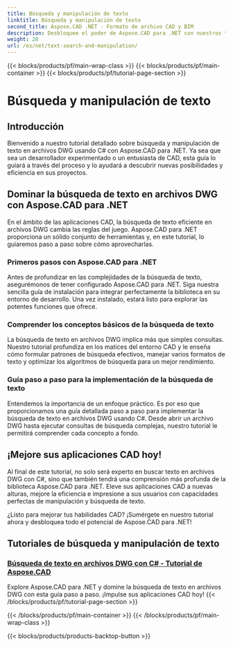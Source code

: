 ```yaml
---
title: Búsqueda y manipulación de texto
linktitle: Búsqueda y manipulación de texto
second_title: Aspose.CAD .NET - Formato de archivo CAD y BIM
description: Desbloquee el poder de Aspose.CAD para .NET con nuestros tutoriales sobre cómo buscar texto en archivos DWG usando C#. Mejore sus habilidades de CAD y mejore sus aplicaciones.
weight: 28
url: /es/net/text-search-and-manipulation/
---
```


{{< blocks/products/pf/main-wrap-class >}}
{{< blocks/products/pf/main-container >}}
{{< blocks/products/pf/tutorial-page-section >}}

# Búsqueda y manipulación de texto


## Introducción

Bienvenido a nuestro tutorial detallado sobre búsqueda y manipulación de texto en archivos DWG usando C# con Aspose.CAD para .NET. Ya sea que sea un desarrollador experimentado o un entusiasta de CAD, esta guía lo guiará a través del proceso y lo ayudará a descubrir nuevas posibilidades y eficiencia en sus proyectos.

## Dominar la búsqueda de texto en archivos DWG con Aspose.CAD para .NET

En el ámbito de las aplicaciones CAD, la búsqueda de texto eficiente en archivos DWG cambia las reglas del juego. Aspose.CAD para .NET proporciona un sólido conjunto de herramientas y, en este tutorial, lo guiaremos paso a paso sobre cómo aprovecharlas.

### Primeros pasos con Aspose.CAD para .NET

Antes de profundizar en las complejidades de la búsqueda de texto, asegurémonos de tener configurado Aspose.CAD para .NET. Siga nuestra sencilla guía de instalación para integrar perfectamente la biblioteca en su entorno de desarrollo. Una vez instalado, estará listo para explorar las potentes funciones que ofrece.

### Comprender los conceptos básicos de la búsqueda de texto

La búsqueda de texto en archivos DWG implica más que simples consultas. Nuestro tutorial profundiza en los matices del entorno CAD y le enseña cómo formular patrones de búsqueda efectivos, manejar varios formatos de texto y optimizar los algoritmos de búsqueda para un mejor rendimiento.

### Guía paso a paso para la implementación de la búsqueda de texto

Entendemos la importancia de un enfoque práctico. Es por eso que proporcionamos una guía detallada paso a paso para implementar la búsqueda de texto en archivos DWG usando C#. Desde abrir un archivo DWG hasta ejecutar consultas de búsqueda complejas, nuestro tutorial le permitirá comprender cada concepto a fondo. 

## ¡Mejore sus aplicaciones CAD hoy!

Al final de este tutorial, no solo será experto en buscar texto en archivos DWG con C#, sino que también tendrá una comprensión más profunda de la biblioteca Aspose.CAD para .NET. Eleve sus aplicaciones CAD a nuevas alturas, mejore la eficiencia e impresione a sus usuarios con capacidades perfectas de manipulación y búsqueda de texto.

¿Listo para mejorar tus habilidades CAD? ¡Sumérgete en nuestro tutorial ahora y desbloquea todo el potencial de Aspose.CAD para .NET!
## Tutoriales de búsqueda y manipulación de texto
### [Búsqueda de texto en archivos DWG con C# - Tutorial de Aspose.CAD](./searching-text-in-dwg-files/)
Explore Aspose.CAD para .NET y domine la búsqueda de texto en archivos DWG con esta guía paso a paso. ¡Impulse sus aplicaciones CAD hoy!
{{< /blocks/products/pf/tutorial-page-section >}}

{{< /blocks/products/pf/main-container >}}
{{< /blocks/products/pf/main-wrap-class >}}

{{< blocks/products/products-backtop-button >}}
